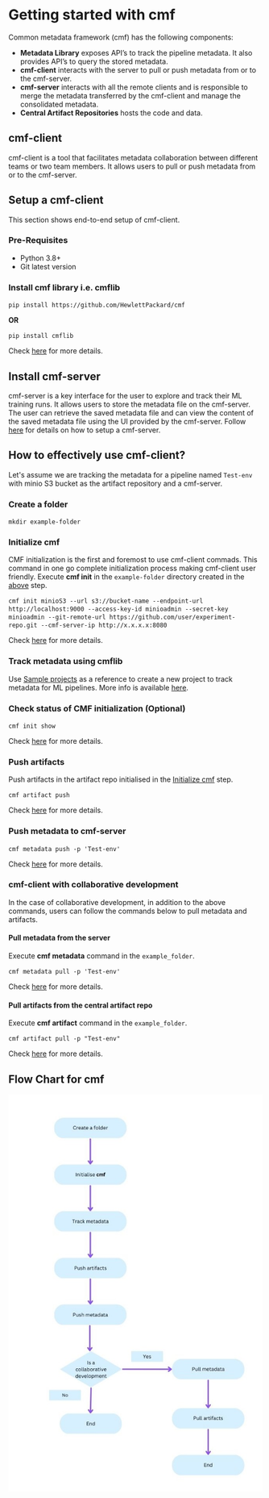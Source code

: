 # Getting started with cmf
Common metadata framework (cmf) has the following components:
- **Metadata Library** exposes API’s to track the pipeline metadata. It also provides API’s to query the stored metadata. 
- **cmf-client** interacts with the server to pull or push metadata from or to the cmf-server.
- **cmf-server** interacts with all the remote clients and is responsible to merge the metadata transferred by the cmf-client and manage the consolidated metadata. 
- **Central Artifact Repositories** hosts the code and data. 

## cmf-client 
cmf-client is a tool that facilitates metadata collaboration between different teams or two team members. It allows users to pull or push metadata from or to the cmf-server.
## Setup a cmf-client
This section shows end-to-end setup of cmf-client.
### Pre-Requisites
- Python 3.8+
- Git latest version
### Install cmf library i.e. cmflib
```
pip install https://github.com/HewlettPackard/cmf
```
**OR**
```
pip install cmflib
```
Check [here](https://hewlettpackard.github.io/cmf/) for more details.
## Install cmf-server
cmf-server is a key interface for the user to explore and track their ML training runs. It allows users to store the metadata file on the cmf-server. The user can retrieve the saved metadata file and can view the content of the saved metadata file using the UI provided by the cmf-server.
Follow [here](../cmf_server/cmf-server.md) for details on how to setup a cmf-server.
## How to effectively use cmf-client?
Let's assume we are tracking the metadata for a pipeline named `Test-env` with minio S3 bucket as the artifact repository and a cmf-server.
### Create a folder 
```
mkdir example-folder
```
### Initialize cmf
CMF initialization is the first and foremost to use cmf-client commads. This command in one go complete initialization process making cmf-client user friendly. Execute **cmf init** in the `example-folder` directory created in the [above](#create-a-folder) step.
```
cmf init minioS3 --url s3://bucket-name --endpoint-url http://localhost:9000 --access-key-id minioadmin --secret-key minioadmin --git-remote-url https://github.com/user/experiment-repo.git --cmf-server-ip http://x.x.x.x:8080
```
Check [here](./cmf_client.md) for more details.
### Track metadata using cmflib
Use [Sample projects](https://github.com/HewlettPackard/cmf/tree/master/examples) as a reference to create a new project to track metadata for ML pipelines.
More info is available [here](https://hewlettpackard.github.io/cmf/examples/getting_started/).
### Check status of CMF initialization (Optional)
```
cmf init show
```
Check [here](./cmf_client.md) for more details.
### Push artifacts
Push artifacts in the artifact repo initialised in the [Initialize cmf](#initialize-cmf) step.
```
cmf artifact push 
```
Check [here](./cmf_client.md) for more details.
### Push metadata to cmf-server
```
cmf metadata push -p 'Test-env'
```
Check [here](./cmf_client.md) for more details.

### cmf-client with collaborative development
In the case of collaborative development, in addition to the above commands, users can follow the commands below to pull metadata and artifacts.
#### Pull metadata from the server
Execute **cmf metadata** command in the `example_folder`.
```
cmf metadata pull -p 'Test-env'
```
Check [here](./cmf_client.md) for more details.
#### Pull artifacts from the central artifact repo 
Execute **cmf artifact** command in the `example_folder`.
```
cmf artifact pull -p "Test-env"
```
Check [here](./cmf_client.md) for more details.

## Flow Chart for cmf
<img src="../assets/flow_chart_cmf.jpg" alt="Flow chart for cmf" style="display: block; margin: 0 auto" />
